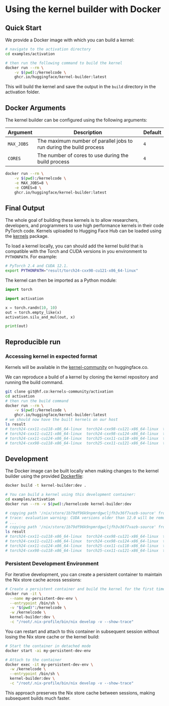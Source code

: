 # Using the kernel builder with Docker

## Quick Start

We provide a Docker image with which you can build a kernel:

```bash
# navigate to the activation directory
cd examples/activation

# then run the following command to build the kernel
docker run --rm \
    -v $(pwd):/kernelcode \
    ghcr.io/huggingface/kernel-builder:latest
```

This will build the kernel and save the output in the `build` directory in
the activation folder.

## Docker Arguments

The kernel builder can be configured using the following arguments:

| Argument   | Description                                                         | Default |
| ---------- | ------------------------------------------------------------------- | ------- |
| `MAX_JOBS` | The maximum number of parallel jobs to run during the build process | `4`     |
| `CORES`    | The number of cores to use during the build process                 | `4`     |

```bash
docker run --rm \
    -v $(pwd):/kernelcode \
    -e MAX_JOBS=8 \
    -e CORES=8 \
    ghcr.io/huggingface/kernel-builder:latest
```

## Final Output

The whole goal of building these kernels is to allow researchers, developers, and programmers to use high performance kernels in their code PyTorch code. Kernels uploaded to Hugging Face Hub can be loaded using the [kernels](https://github.com/huggingface/kernels/) package.

To load a kernel locally, you can should add the kernel build that is compatible with the Torch and CUDA versions in you environment to `PYTHONPATH`. For example:

```bash
# PyTorch 2.4 and CUDA 12.1.
export PYTHONPATH="result/torch24-cxx98-cu121-x86_64-linux"
```

The kernel can then be imported as a Python module:

```python
import torch

import activation

x = torch.randn(10, 10)
out = torch.empty_like(x)
activation.silu_and_mul(out, x)

print(out)
```

## Reproducible run

### Accessing kernel in expected format

Kernels will be available in the [kernel-community](https://huggingface.co/kernels-community) on huggingface.co.

We can reproduce a build of a kernel by cloning the kernel repository and running the build command.

```bash
git clone git@hf.co:kernels-community/activation
cd activation
# then run the build command
docker run --rm \
    -v $(pwd):/kernelcode \
    ghcr.io/huggingface/kernel-builder:latest
# we should now have the built kernels on our host
ls result
# torch24-cxx11-cu118-x86_64-linux  torch24-cxx98-cu121-x86_64-linux  torch25-cxx11-cu124-x86_64-linux
# torch24-cxx11-cu121-x86_64-linux  torch24-cxx98-cu124-x86_64-linux  torch25-cxx98-cu118-x86_64-linux
# torch24-cxx11-cu124-x86_64-linux  torch25-cxx11-cu118-x86_64-linux  torch25-cxx98-cu121-x86_64-linux
# torch24-cxx98-cu118-x86_64-linux  torch25-cxx11-cu121-x86_64-linux  torch25-cxx98-cu124-x86_64-linux
```

## Development

The Docker image can be built locally when making changes to the kernel builder
using the provided [Dockerfile](../Dockerfile):

```bash
docker build -t kernel-builder:dev .

# You can build a kernel using this development container:
cd examples/activation
docker run --rm -v $(pwd):/kernelcode kernel-builder:dev

# copying path '/nix/store/1b79df96k9npmrdgwcljfh3v36f7vazb-source' from 'https://cache.nixos.org'...
# trace: evaluation warning: CUDA versions older than 12.0 will be removed in Nixpkgs 25.05; see the 24.11 release notes for more information
# ...
# copying path '/nix/store/1b79df96k9npmrdgwcljfh3v36f7vazb-source' from 'https://cache.nixos.org'...
ls result
# torch24-cxx11-cu118-x86_64-linux  torch24-cxx98-cu121-x86_64-linux  torch25-cxx11-cu124-x86_64-linux
# torch24-cxx11-cu121-x86_64-linux  torch24-cxx98-cu124-x86_64-linux  torch25-cxx98-cu118-x86_64-linux
# torch24-cxx11-cu124-x86_64-linux  torch25-cxx11-cu118-x86_64-linux  torch25-cxx98-cu121-x86_64-linux
# torch24-cxx98-cu118-x86_64-linux  torch25-cxx11-cu121-x86_64-linux  torch25-cxx98-cu124-x86_64-linux
```

### Persistent Development Environment

For iterative development, you can create a persistent container to maintain the Nix store cache across sessions:

```bash
# Create a persistent container and build the kernel for the first time
docker run -it \
  --name my-persistent-dev-env \
  --entrypoint /bin/sh \
  -v "$(pwd)":/kernelcode \
  -w /kernelcode \
  kernel-builder:dev \
  -c "/root/.nix-profile/bin/nix develop -v --show-trace"
```

You can restart and attach to this container in subsequent session without losing the Nix store cache or the kernel build:

```bash
# Start the container in detached mode
docker start -ai my-persistent-dev-env

# Attach to the container
docker exec -it my-persistent-dev-env \
  -w /kernelcode \
  --entrypoint /bin/sh \
  kernel-builder:dev \
  -c "/root/.nix-profile/bin/nix develop -v --show-trace"
```

This approach preserves the Nix store cache between sessions, making subsequent builds much faster.

